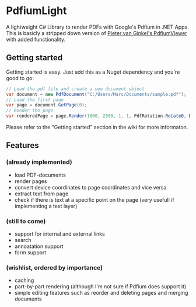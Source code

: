 # PdfiumLight
A lightweight C# Library to render PDFs with Google's Pdfium in .NET Apps. This is basicly a stripped down version of [Pieter van Ginkel's PdfiumViewer](https://github.com/pvginkel/PdfiumViewer) with added functionality. 

## Getting started
Getting started is easy. Just add this as a Nuget dependency and you're good to go:
```c#
// Load the pdf file and create a new document object
var document = new PdfDocument("C:/Users/Marc/Documents/sample.pdf");
// Load the first page
var page = document.GetPage(0);
// Render the page
var renderedPage = page.Render(1000, 2500, 1, 1, PdfRotation.Rotate0, PdfRenderFlags.None);
 ```
 Please refer to the "Getting started" section in the wiki for more informaton.

## Features
### (already implemented)
- load PDF-documents
- render pages
- convert device coordinates to page coordinates and vice versa
- extract text from page
- check if there is text at a specific point on the page  (very usefull if implementing a text layer)
### (still to come)
- support for internal and external links
- search
- annoatation support
- form support
### (wishlist, ordered by importance)
- caching
- part-by-part rendering (although I'm not sure if Pdfium does support it)
- simple editing features such as reorder and deleting pages and merging documents
